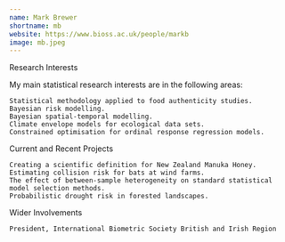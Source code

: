 ```yaml
---
name: Mark Brewer
shortname: mb
website: https://www.bioss.ac.uk/people/markb
image: mb.jpeg
---
```


Research Interests

My main statistical research interests are in the following areas:

    Statistical methodology applied to food authenticity studies.
    Bayesian risk modelling.
    Bayesian spatial-temporal modelling.
    Climate envelope models for ecological data sets.
    Constrained optimisation for ordinal response regression models.

Current and Recent Projects

    Creating a scientific definition for New Zealand Manuka Honey.
    Estimating collision risk for bats at wind farms.
    The effect of between-sample heterogeneity on standard statistical model selection methods.
    Probabilistic drought risk in forested landscapes.

Wider Involvements

    President, International Biometric Society British and Irish Region


